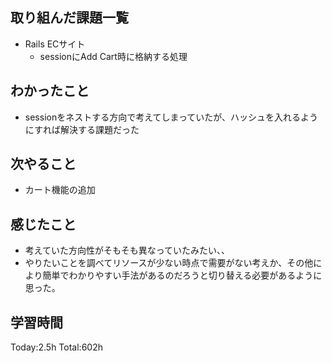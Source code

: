## 取り組んだ課題一覧
- Rails ECサイト
  - sessionにAdd Cart時に格納する処理
  
## わかったこと
- sessionをネストする方向で考えてしまっていたが、ハッシュを入れるようにすれば解決する課題だった

## 次やること
- カート機能の追加
  
## 感じたこと
- 考えていた方向性がそもそも異なっていたみたい、、
- やりたいことを調べてリソースが少ない時点で需要がない考えか、その他により簡単でわかりやすい手法があるのだろうと切り替える必要があるように思った。
  
## 学習時間
Today:2.5h
Total:602h
